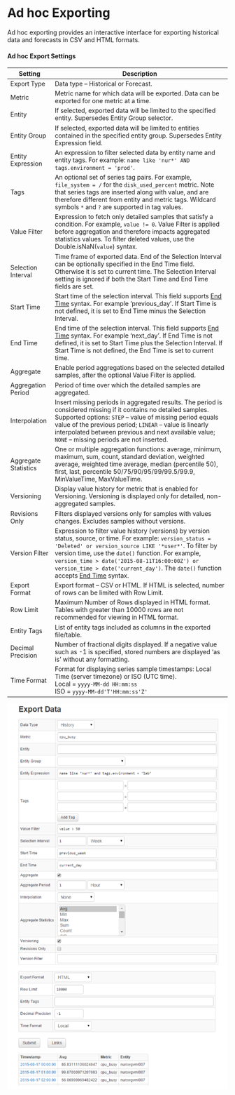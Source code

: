# Ad hoc Exporting

Ad hoc exporting provides an interactive interface for exporting historical data and forecasts in CSV and HTML formats.

#### Ad hoc Export Settings

| Setting | Description | 
| --- | --- | 
|  Export Type  |  Data type – Historical or Forecast.  | 
|  Metric  |  Metric name for which data will be exported. Data can be exported for one metric at a time.  | 
|  Entity  |  If selected, exported data will be limited to the specified entity. Supersedes Entity Group selector.  | 
|  Entity Group  |  If selected, exported data will be limited to entities contained in the specified entity group. Supersedes Entity Expression field.  | 
|  Entity Expression  |  An expression to filter selected data by entity name and entity tags. For example: `name like 'nur*' AND tags.environment = 'prod'`.  | 
|  Tags  |  An optional set of series tag pairs. For example, `file_system = /` for the `disk_used_percent` metric. Note that series tags are inserted along with value, and are therefore different from entity and metric tags. Wildcard symbols `*` and `?` are supported in tag values.  | 
|  Value Filter  |  Expression to fetch only detailed samples that satisfy a condition. For example, `value != 0`. Value Filter is applied before aggregation and therefore impacts aggregated statistics values. To filter deleted values, use the Double.isNaN(`value`) syntax.  | 
|  Selection Interval  |  Time frame of exported data. End of the Selection Interval can be optionally specified in the End Time field. Otherwise it is set to current time. The Selection Interval setting is ignored if both the Start Time and End Time fields are set.  | 
|  Start Time  |  Start time of the selection interval. This field supports [End Time](../end-time-syntax.md) syntax. For example ‘previous_day’. If Start Time is not defined, it is set to End Time minus the Selection Interval.  | 
|  End Time  |  End time of the selection interval. This field supports [End Time](../end-time-syntax.md) syntax. For example ‘next_day’. If End Time is not defined, it is set to Start Time plus the Selection Interval. If Start Time is not defined, the End Time is set to current time.  | 
|  Aggregate  |  Enable period aggregations based on the selected detailed samples, after the optional Value Filter is applied.  | 
|  Aggregation Period  |  Period of time over which the detailed samples are aggregated.  | 
|  Interpolation  |  Insert missing periods in aggregated results. The period is considered missing if it contains no detailed samples. Supported options: `STEP` – value of missing period equals value of the previous period; `LINEAR` – value is linearly interpolated between previous and next available value; `NONE` – missing periods are not inserted.   | 
|  Aggregate Statistics  |  One or multiple aggregation functions: average, minimum, maximum, sum, count, standard deviation, weighted average, weighted time average, median (percentile 50), first, last, percentile 50/75/90/95/99/99.5/99.9, MinValueTime, MaxValueTime.  | 
|  Versioning  |  Display value history for metric that is enabled for Versioning. Versioning is displayed only for detailed, non-aggregated samples.  | 
|  Revisions Only  |  Filters displayed versions only for samples with values changes. Excludes samples without versions.  | 
|  Version Filter  |  Expression to filter value history (versions) by version status, source, or time. For example: `version_status = 'Deleted' or version_source LIKE '*user*'`. To filter by version time, use the `date()` function. For example, `version_time > date('2015-08-11T16:00:00Z') or version_time > date('current_day')`. The `date()` function accepts [End Time](../end-time-syntax.md) syntax.  | 
|  Export Format  |  Export format – CSV or HTML. If HTML is selected, number of rows can be limited with Row Limit.  | 
|  Row Limit  |  Maximum Number of Rows displayed in HTML format. Tables with greater than 10000 rows are not recommended for viewing in HTML format.  | 
|  Entity Tags  |  List of entity tags included as columns in the exported file/table.  | 
|  Decimal Precision  |  Number of fractional digits displayed. If a negative value such as -1 is specified, stored numbers are displayed ‘as is’ without any formatting.  | 
|  Time Format  |  Format for displaying series sample timestamps: Local Time (server timezone) or ISO (UTC time).<br>Local = `yyyy-MM-dd HH:mm:ss`<br>ISO = `yyyy-MM-dd'T'HH:mm:ss'Z'`  | 


![](images/export_job_test_button.png)
